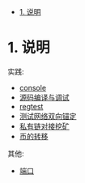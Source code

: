 <!-- TOC -->

- [1. 说明](#1-说明)

<!-- /TOC -->


# 1. 说明

实践:
* [console](./console.md)
* [源码编译与调试](./源码编译与调试.md)
* [regtest](./regtest.md)
* [测试网络双向锚定](./测试网络双向锚定.md)
* [私有链对接挖矿](./私有链对接挖矿.md)
* [币的转移](./币的转移.md)

其他:
* [端口](./端口.md)
